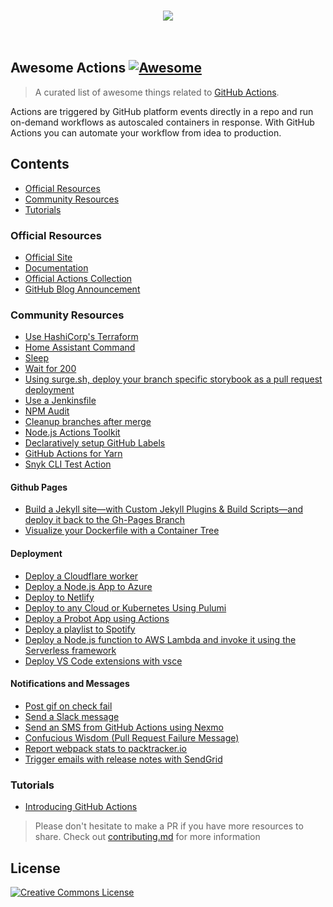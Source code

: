 <p align="center">
  <br>
    <img src="https://image.ibb.co/cZ1q5f/awesome-actions.jpg" />
  <br>
  <br>
  <br>
</p>

## Awesome Actions [![Awesome](https://cdn.rawgit.com/sindresorhus/awesome/d7305f38d29fed78fa85652e3a63e154dd8e8829/media/badge.svg)](https://github.com/sindresorhus/awesome)

> A curated list of awesome things related to [GitHub Actions](https://github.com/features/actions).

Actions are triggered by GitHub platform events directly in a repo and run on-demand workflows as autoscaled containers in response. With GitHub Actions you can automate your workflow from idea to production.

## Contents

- [Official Resources](#official-resources)
- [Community Resources](#community-resources)
- [Tutorials](#tutorials)

### Official Resources

- [Official Site](https://github.com/features/actions)
- [Documentation](https://developer.github.com/actions/)
- [Official Actions Collection](https://github.com/actions)
- [GitHub Blog Announcement](https://blog.github.com/2018-10-17-action-demos/)

### Community Resources

- [Use HashiCorp's Terraform](https://github.com/hashicorp/terraform-github-actions)
- [Home Assistant Command](https://github.com/maddox/actions/tree/master/home-assistant)
- [Sleep](https://github.com/maddox/actions/tree/master/sleep)
- [Wait for 200](https://github.com/maddox/actions/tree/master/wait-for-200)
- [Using surge.sh, deploy your branch specific storybook as a pull request deployment](https://github.com/codeship/storybook-surge-github-action)
- [Use a Jenkinsfile](https://github.com/jonico/jenkinsfile-runner-github-actions)
- [NPM Audit](https://github.com/JasonEtco/npm-audit-fix-action)
- [Cleanup branches after merge](https://github.com/jessfraz/branch-cleanup-action)
- [Node.js Actions Toolkit](https://github.com/JasonEtco/actions-toolkit)
- [Declaratively setup GitHub Labels](https://github.com/lannonbr/issue-label-manager-action)
- [GitHub Actions for Yarn](https://github.com/Borales/actions-yarn)
- [Snyk CLI Test Action](https://github.com/clarkio/snyk-cli-action)

#### Github Pages

 - [Build a Jekyll site—with Custom Jekyll Plugins & Build Scripts—and deploy it back to the Gh-Pages Branch](https://github.com/BryanSchuetz/jekyll-deploy-gh-pages)
 - [Visualize your Dockerfile with a Container Tree](https://www.github.com/vsoch/containertree)

#### Deployment

- [Deploy a Cloudflare worker](https://github.com/cpilsworth/cloudflare-worker-action)
- [Deploy a Node.js App to Azure](https://github.com/sdras/example-azure-node)
- [Deploy to Netlify](https://github.com/netlify/actions)
- [Deploy to any Cloud or Kubernetes Using Pulumi](https://github.com/pulumi/actions)
- [Deploy a Probot App using Actions](https://probot.github.io/docs/deployment/#github-actions)
- [Deploy a playlist to Spotify](https://github.com/swinton/SpotHub)
- [Deploy a Node.js function to AWS Lambda and invoke it using the Serverless framework](https://github.com/swinton/serverless)
- [Deploy VS Code extensions with vsce](https://github.com/lannonbr/vsce-action)

#### Notifications and Messages

- [Post gif on check fail](https://github.com/jessfraz/shaking-finger-action)
- [Send a Slack message](https://github.com/apex/actions/tree/master/slack)
- [Send an SMS from GitHub Actions using Nexmo](https://github.com/nexmo-community/nexmo-sms-action)
- [Confucious Wisdom (Pull Request Failure Message)](https://github.com/vsoch/confucious-actions)
- [Report webpack stats to packtracker.io](https://github.com/packtracker/github-action)
- [Trigger emails with release notes with SendGrid](https://github.com/bitoiu/release-notify-action)

### Tutorials

- [Introducing GitHub Actions](https://css-tricks.com/introducing-github-actions/)

> Please don't hesitate to make a PR if you have more resources to share. Check out [contributing.md](contributing.md) for more information

## License

[![Creative Commons License](http://i.creativecommons.org/p/zero/1.0/88x31.png)](http://creativecommons.org/publicdomain/zero/1.0/)

